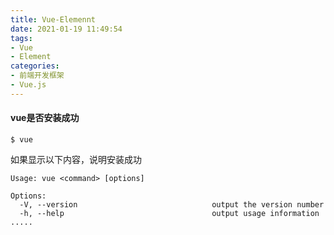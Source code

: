 ```yaml
---
title: Vue-Elemennt
date: 2021-01-19 11:49:54
tags: 
- Vue
- Element
categories: 
- 前端开发框架
- Vue.js
---
```


#### vue是否安装成功

```
$ vue
```

如果显示以下内容，说明安装成功

```
Usage: vue <command> [options]

Options:
  -V, --version                              output the version number
  -h, --help                                 output usage information
.....
```

#### 

